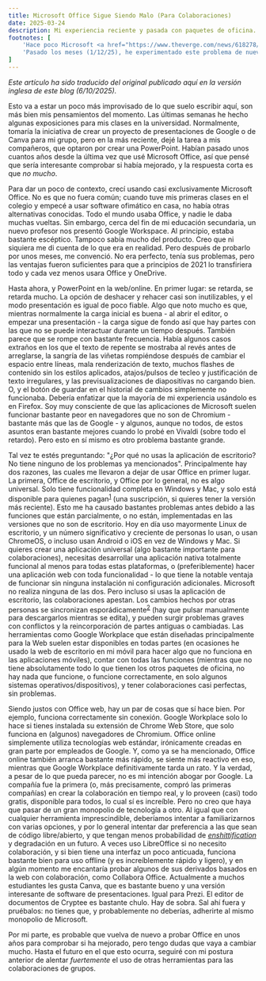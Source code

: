```yaml
---
title: Microsoft Office Sigue Siendo Malo (Para Colaboraciones)
date: 2025-03-24
description: Mi experiencia reciente y pasada con paquetes de oficina.
footnotes: [
    'Hace poco Microsoft <a href="https://www.theverge.com/news/618278/microsoft-office-free-windows-apps-ad-supported-version">lanzó la prueba</a> de una versión gratuita de Office de escritorio con publicidad en la India. Sin embargo, muchas funciones (por. ej. la habilidad de usar archivos locales directamente en lugar de OneDrive) están desactivadas artificialmente, así que de lo puedo ver, parece ser una combinación de las peores partes de Office de escritorio y Office web en un solo producto.',
    'Pasado los meses (1/12/25), he experimentado este problema de nuevo. Esta mañana tuve un seminario en el que la profesora quería que la clase trabajara en un documento compartido, pero Microsoft Office de escritorio se negaba a actualizarse en el ordenador/la pizarra para mostrar los últimos cambios. Sugerí abrirlo en la aplicación web, lo cual funcionó sin problema.'
]
---
```


<em>Este artículo ha sido traducido del original publicado aquí en la versión inglesa de este blog (6/10/2025).</em>

Esto va a estar un poco más improvisado de lo que suelo escribir aquí, son más bien mis pensamientos del momento. Las últimas semanas he hecho algunas exposiciones para mis clases en la universidad. Normalmente, tomaría la iniciativa de crear un proyecto de presentaciones de Google o de Canva para mi grupo, pero en la más reciente, dejé la tarea a mis compañeros, que optaron por crear una PowerPoint. Habían pasado unos cuantos años desde la última vez que usé Microsoft Office, así que pensé que sería interesante comprobar si había mejorado, y la respuesta corta es que *no mucho*.

Para dar un poco de contexto, crecí usando casi exclusivamente Microsoft Office. No es que no fuera común; cuando tuve mis primeras clases en el colegio y empecé a usar software ofimático en casa, no había otras alternativas conocidas. Todo el mundo usaba Office, y nadie le daba muchas vueltas. Sin embargo, cerca del fin de mi educación secundaria, un nuevo profesor nos presentó Google Workspace. Al principio, estaba bastante escéptico. Tampoco sabía mucho del producto. Creo que ni siquiera me di cuenta de lo que era en realidad. Pero después de probarlo por unos meses, me convenció. No era perfecto, tenía sus problemas, pero las ventajas fueron suficientes para que a principios de 2021 lo transfiriera todo y cada vez menos usara Office y OneDrive.

Hasta ahora, y PowerPoint en la web/online. En primer lugar: se retarda, se retarda mucho. La opción de deshacer y rehacer casi son inutilizables, y el modo presentación es igual de poco fiable. Algo que noto mucho es que, mientras normalmente la carga inicial es buena - al abrir el editor, o empezar una presentación - la carga sigue de fondo así que hay partes con las que no se puede interactuar durante un tiempo después. También parece que se rompe con bastante frecuencia. Había algunos casos extraños en los que el texto de repente se mostraba al revés antes de arreglarse, la sangría de las viñetas rompiéndose después de cambiar el espacio entre líneas, mala renderización de texto, muchos flashes de contenido sin los estilos aplicados, atajos/pulsos de tecleo y justificación de texto irregulares, y las previsualizaciones de diapositivas no cargando bien. O, y el botón de guardar en el historial de cambios simplemente no funcionaba. Debería enfatizar que la mayoría de mi experiencia usándolo es en Firefox. Soy muy consciente de que las aplicaciones de Microsoft suelen funcionar bastante peor en navegadores que no son de Chromium - bastante más que las de Google - y algunos, aunque no todos, de estos asuntos eran bastante mejores cuando lo probé en Vivaldi (sobre todo el retardo). Pero esto en sí mismo es otro problema bastante grande.

Tal vez te estés preguntando: "¿Por qué no usas la aplicación de escritorio? No tiene ninguno de los problemas ya mencionados". Principalmente hay dos razones, las cuales me llevaron a dejar de usar Office en primer lugar. La primera, Office de escritorio, y Office por lo general, no es algo universal. Solo tiene funcionalidad completa en Windows y Mac, y solo está disponible para quienes pagan<sup><a id="n-1" href="#fn-1">1</a></sup> (una suscripción, si quieres tener la versión más reciente). Esto me ha causado bastantes problemas antes debido a las funciones que están parcialmente, o no están, implementadas en las versiones que no son de escritorio. Hoy en día uso mayormente Linux de escritorio, y un número significativo y creciente de personas lo usan, o usan ChromeOS, o incluso usan Android o iOS en vez de Windows y Mac. Si quieres crear una aplicación universal (algo bastante importante para colaboraciones), necesitas desarrollar una aplicación nativa totalmente funcional al menos para todas estas plataformas, o (preferiblemente) hacer una aplicación web con toda funcionalidad - lo que tiene la notable ventaja de funcionar sin ninguna instalación ni configuración adicionales. Microsoft no realiza ninguna de las dos. Pero incluso si usas la aplicación de escritorio, las colaboraciones apestan. Los cambios hechos por otras personas se sincronizan esporádicamente<sup><a id="n-2" href="#fn-2">2</a></sup> (hay que pulsar manualmente para descargarlos mientras se edita), y pueden surgir problemas graves con conflictos y la reincorporación de partes antiguas o cambiadas. Las herramientas como Google Workplace que están diseñadas principalmente para la Web suelen estar disponibles en todas partes (en ocasiones he usado la web de escritorio en mi móvil para hacer algo que no funciona en las aplicaciones móviles), contar con todas las funciones (mientras que no tiene absolutamente todo lo que tienen los otros paquetes de oficina, no hay nada que funcione, o funcione correctamente, en solo algunos sistemas operativos/dispositivos), y tener colaboraciones casi perfectas, sin problemas.

Siendo justos con Office web, hay un par de cosas que sí hace bien. Por ejemplo, funciona correctamente sin conexión. Google Workplace solo lo hace si tienes instalada su extensión de Chrome Web Store, que solo funciona en (algunos) navegadores de Chromium. Office online simplemente utiliza tecnologías web estándar, irónicamente creadas en gran parte por empleados de Google. Y, como ya se ha mencionado, Office online también arranca bastante más rápido, se siente más reactivo en eso, mientras que Google Workplace definitivamente tarda un rato. Y la verdad, a pesar de lo que pueda parecer, no es mi intención abogar por Google. La compañía fue la primera (o, más precisamente, compró las primeras compañías) en crear la colaboración en tiempo real, y lo proveen (casi) todo gratis, disponible para todos, lo cual sí es increíble. Pero no creo que haya que pasar de un gran monopolio de tecnología a otro. Al igual que con cualquier herramienta imprescindible, deberíamos intentar a familiarizarnos con varias opciones, y por lo general intentar dar preferencia a las que sean de código libre/abierto, y que tengan menos probabilidad de *[enshittification](https://es.wikipedia.org/wiki/Decadencia_de_plataformas#:~:text=como-,enshittification)* y degradación en un futuro. A veces uso LibreOffice si no necesito colaboración, y si bien tiene una interfaz un poco anticuada, funciona bastante bien para uso offline (y es increíblemente rápido y ligero), y en algún momento me encantaría probar algunos de sus derivados basados en la web con colaboración, como Collabora Office. Actualmente a muchos estudiantes les gusta Canva, que es bastante bueno y una versión interesante de software de presentaciones. Igual para Prezi. El editor de documentos de Cryptee es bastante chulo. Hay de sobra. Sal ahí fuera y pruébalos: no tienes que, y probablemente no deberías, adherirte al mismo monopolio de Microsoft.

Por mi parte, es probable que vuelva de nuevo a probar Office en unos años para comprobar si ha mejorado, pero tengo dudas que vaya a cambiar mucho. Hasta el futuro en el que esto ocurra, seguiré con mi postura anterior de alentar *fuertemente* el uso de otras herramientas para las colaboraciones de grupos.